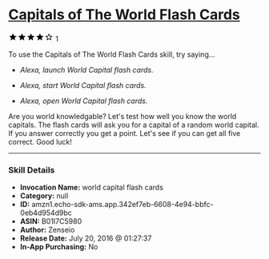 # [Capitals of The World Flash Cards](http://alexa.amazon.com/#skills/amzn1.echo-sdk-ams.app.342ef7eb-6608-4e94-bbfc-0eb4d954d9bc)
![4 stars](../../images/ic_star_black_18dp_1x.png)![4 stars](../../images/ic_star_black_18dp_1x.png)![4 stars](../../images/ic_star_black_18dp_1x.png)![4 stars](../../images/ic_star_black_18dp_1x.png)![4 stars](../../images/ic_star_border_black_18dp_1x.png) 1

To use the Capitals of The World Flash Cards skill, try saying...

* *Alexa, launch World Capital flash cards.*

* *Alexa, start World Capital flash cards.*

* *Alexa, open World Capital flash cards.*

Are you world knowledgable? Let's test how well you know the world capitals. The flash cards will ask you for a capital of a random world capital. If you answer correctly you get a point. Let's see if you can get all five correct. Good luck!

***

### Skill Details

* **Invocation Name:** world capital flash cards
* **Category:** null
* **ID:** amzn1.echo-sdk-ams.app.342ef7eb-6608-4e94-bbfc-0eb4d954d9bc
* **ASIN:** B01I7C5980
* **Author:** Zenseio
* **Release Date:** July 20, 2016 @ 01:27:37
* **In-App Purchasing:** No
